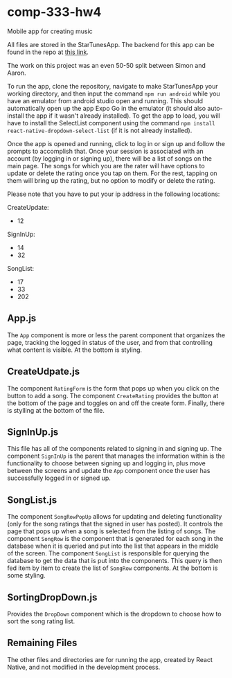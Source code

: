 # comp-333-hw4
Mobile app for creating music

All files are stored in the StarTunesApp. The backend for this app can be found in the repo at [this link](https://github.com/SimChid/comp-333-hw3#backend). 

The work on this project was an even 50-50 split between Simon and Aaron.

To run the app, clone the repository, navigate to make StarTunesApp your working directory, and then input the command `npm run android` while you have an emulator from android studio open and running. This should automatically open up the app Expo Go in the emulator (it should also auto-install the app if it wasn't already installed). To get the app to load, you will have to install the SelectList component using the command `npm install react-native-dropdown-select-list` (if it is not already installed).

Once the app is opened and running, click to log in or sign up and follow the prompts to accomplish that. Once your session is associated with an account (by logging in or signing up), there will be a list of songs on the main page. The songs for which you are the rater will have options to update or delete the rating once you tap on them. For the rest, tapping on them will bring up the rating, but no option to modify or delete the rating.

Please note that you have to put your ip address in the following locations:

CreateUpdate:
-   12

SignInUp:
-   14
-   32

SongList:
-   17
-   33
-   202

## App.js

The `App` component is more or less the parent component that organizes the page, tracking the logged in status of the user, and from that controlling what content is visible. At the bottom is styling.

## CreateUdpate.js

The component `RatingForm` is the form that pops up when you click on the button to add a song. The component `CreateRating` provides the button at the bottom of the page and toggles on and off the create form. Finally, there is stylling at the bottom of the file.

## SignInUp.js

This file has all of the components related to signing in and signing up. The component `SignInUp` is the parent that manages the information within is the functionality to choose between signing up and logging in, plus move between the screens and update the `App` component once the user has successfully logged in or signed up.

## SongList.js

The component `SongRowPopUp` allows for updating and deleting functionality (only for the song ratings that the signed in user has posted). It controls the page that pops up when a song is selected from the listing of songs. The component `SongRow` is the component that is generated for each song in the database when it is queried and put into the list that appears in the middle of the screen. The component `SongList` is responsible for querying the database to get the data that is put into the components. This query is then fed item by item to create the list of `SongRow` components. At the bottom is some styling.

## SortingDropDown.js

Provides the `DropDown` component which is the dropdown to choose how to sort the song rating list.
## Remaining Files
The other files and directories are for running the app, created by React Native, and not modified in the development process.
